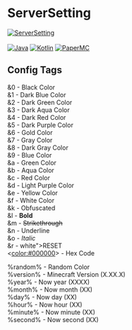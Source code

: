 # ServerSetting

[![ServerSetting](https://img.shields.io/badge/ServerSetting-v1.1.1-blue.svg)]()
<br><br>
[![Java](https://img.shields.io/badge/Java-17-FF7700.svg?logo=java)]()
[![Kotlin](https://img.shields.io/badge/Kotlin-1.9.22-186FCC.svg?logo=kotlin)]()
[![PaperMC](https://img.shields.io/badge/PaperMC-1.20.4-222222.svg)]()



## Config Tags


&0 - Black Color<br/>
&1 - Dark Blue Color<br/>
&2 - Dark Green Color<br/>
&3 - Dark Aqua Color<br/>
&4 - Dark Red Color<br/>
&5 - Dark Purple Color<br/>
&6 - Gold Color<br/>
&7 - Gray Color<br/>
&8 - Dark Gray Color<br/>
&9 - Blue Color<br/>
&a - Green Color<br/>
&b - Aqua Color<br/>
&c - Red Color<br/>
&d - Light Purple Color<br/>
&e - Yellow Color<br/>
&f - White Color<br/>
&k - Obfuscated<br/>
&l - **Bold**<br/>
&m - ~~Strikethrough~~<br/>
&n - Underline<br/>
&o - *Italic*<br/>
&r - white">RESET<br/>
<<color:#000000>> - Hex Code<br/>

%random% - Random Color<br/>
%version% - Minecraft Version (X.XX.X)<br/>
%year% - Now year (XXXX)<br/>
%month% - Now month (XX)<br/>
%day% - Now day (XX)<br/>
%hour% - Now hour (XX)<br/>
%minute% - Now minute (XX)<br/>
%second% - Now second (XX)<br/>